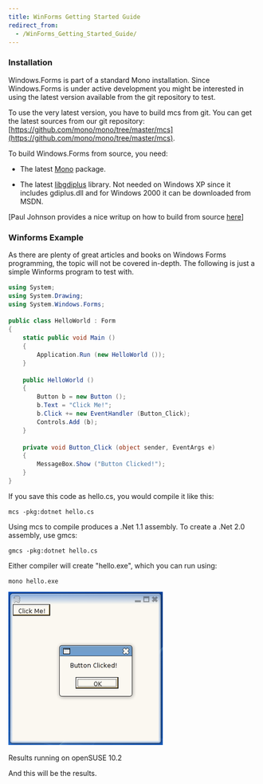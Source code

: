 ```yaml
---
title: WinForms Getting Started Guide
redirect_from:
  - /WinForms_Getting_Started_Guide/
---
```


### Installation

Windows.Forms is part of a standard Mono installation. Since Windows.Forms is under active development you might be interested in using the latest version available from the git repository to test.

To use the very latest version, you have to build mcs from git. You can get the latest sources from our git repository: [https://github.com/mono/mono/tree/master/mcs](https://github.com/mono/mono/tree/master/mcs).

To build Windows.Forms from source, you need:

-   The latest [Mono](http://www.go-mono.com/download.html) package.

-   The latest [libgdiplus](http://www.go-mono.com/download.html) library. Not needed on Windows XP since it includes gdiplus.dll and for Windows 2000 it can be downloaded from MSDN.

[Paul Johnson provides a nice writup on how to build from source [here](http://www.all-the-johnsons.co.uk/mono/mono-compiling.shtml)]

### Winforms Example

As there are plenty of great articles and books on Windows Forms programming, the topic will not be covered in-depth. The following is just a simple Winforms program to test with.

``` csharp
using System;
using System.Drawing;
using System.Windows.Forms;
 
public class HelloWorld : Form
{
    static public void Main ()
    {
        Application.Run (new HelloWorld ());
    }
 
    public HelloWorld ()
    {
        Button b = new Button ();
        b.Text = "Click Me!";
        b.Click += new EventHandler (Button_Click);
        Controls.Add (b);
    }
 
    private void Button_Click (object sender, EventArgs e)
    {
        MessageBox.Show ("Button Clicked!");
    }
}
```

If you save this code as hello.cs, you would compile it like this:

    mcs -pkg:dotnet hello.cs

Using mcs to compile produces a .Net 1.1 assembly. To create a .Net 2.0 assembly, use gmcs:

    gmcs -pkg:dotnet hello.cs

Either compiler will create "hello.exe", which you can run using:

    mono hello.exe

[![Helloworld.png](/archived/images/f/f5/Helloworld.png)](/archived/images/f/f5/Helloworld.png)

Results running on openSUSE 10.2

And this will be the results.

